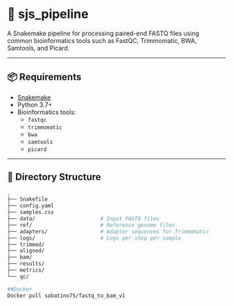 # 🧬 sjs_pipeline

A Snakemake pipeline for processing paired-end FASTQ files using common bioinformatics tools such as FastQC, Trimmomatic, BWA, Samtools, and Picard.

---

## 📦 Requirements

- [Snakemake](https://snakemake.readthedocs.io/)
- Python 3.7+
- Bioinformatics tools:
  - `fastqc`
  - `trimmomatic`
  - `bwa`
  - `samtools`
  - `picard`

---

## 📁 Directory Structure

```bash
.
├── Snakefile
├── config.yaml
├── samples.csv
├── data/                     # Input FASTQ files
├── ref/                      # Reference genome files
├── adapters/                 # Adapter sequences for Trimmomatic
├── logs/                     # Logs per step per sample
├── trimmed/
├── aligned/
├── bam/
├── results/
├── metrics/
└── qc/

##Docker
Docker pull sabatino75/fastq_to_bam_v1
